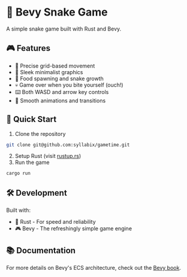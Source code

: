 

# 🐍 Bevy Snake Game

A simple snake game built with Rust and Bevy.

## 🎮 Features

- 🎯 Precise grid-based movement
- 🌈 Sleek minimalist graphics
- 🍎 Food spawning and snake growth
- 💀 Game over when you bite yourself (ouch!)
- ⌨️ Both WASD and arrow key controls
- 🏃 Smooth animations and transitions

## 🚀 Quick Start
1. Clone the repository

```bash
git clone git@github.com:syllabix/gametime.git
```

2. Setup Rust (visit [rustup.rs](https://rustup.rs))
3. Run the game
```bash
cargo run
```

## 🛠️ Development
Built with:
- 🦀 Rust - For speed and reliability
- 🎮 Bevy - The refreshingly simple game engine 

## 📚 Documentation

For more details on Bevy's ECS architecture, check out the [Bevy book](https://bevyengine.org/learn/book/introduction/).


